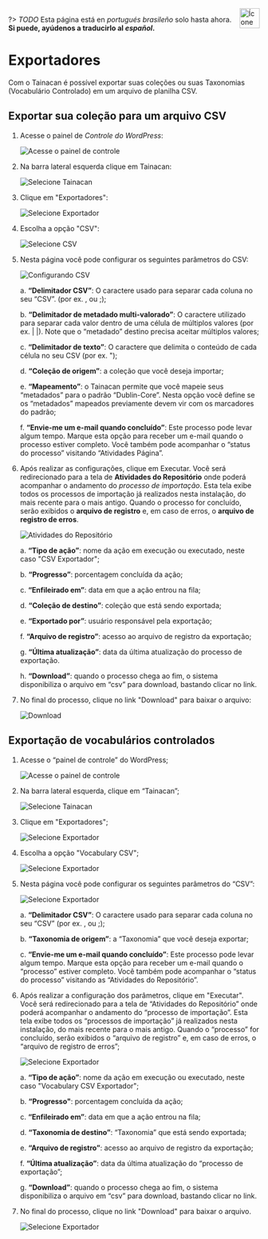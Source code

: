 <div style="float: right; margin-left: 1rem;">
	<img 
		alt="Ícone de Exportadores" 
		src="_assets/images/icon_exporters.png"
		width="40"
		height="40">
</div>

?> _TODO_ Esta página está en _portugués brasileño_ solo hasta ahora. **Si puede, ayúdenos a traducirlo al _español_.**

# Exportadores

Com o Tainacan é possível exportar suas coleções ou suas Taxonomias (Vocabulário Controlado) em um arquivo de planilha CSV.

## Exportar sua coleção para um arquivo CSV

1. Acesse o painel de _Controle do WordPress_:

   ![Acesse o painel de controle](_assets\images\exportador_01.png)

2. Na barra lateral esquerda clique em Tainacan:

   ![Selecione Tainacan](_assets\images\exportador_02.png)

3. Clique em "Exportadores":

   ![Selecione Exportador](_assets\images\exportador_03.png)

4. Escolha a opção "CSV":

   ![Selecione CSV](_assets\images\exportador_04.png)

5. Nesta página você pode configurar os seguintes parâmetros do CSV:

   ![Configurando CSV](_assets\images\exportador_05.png)

   a. **“Delimitador CSV”**: O caractere usado para separar cada coluna no seu “CSV”. (por ex. , ou ;);

   b. **“Delimitador de metadado multi-valorado”**: O caractere utilizado para separar cada valor dentro de uma célula de múltiplos valores (por ex. | |). Note que o “metadado” destino precisa aceitar múltiplos valores;

   c. **“Delimitador de texto”**: O caractere que delimita o conteúdo de cada célula no seu CSV (por ex. ");

   d. **“Coleção de origem”**: a coleção que você deseja importar;

   e. **“Mapeamento”**: o Tainacan permite que você mapeie seus “metadados” para o padrão “Dublin-Core”. Nesta opção você define se os “metadados” mapeados previamente devem vir com os marcadores do padrão;

   f. **“Envie-me um e-mail quando concluído”**: Este processo pode levar algum tempo. Marque esta opção para receber um e-mail quando o processo estiver completo. Você também pode acompanhar o “status do processo” visitando “Atividades Página”.

6. Após realizar as configurações, clique em Executar. Você será redirecionado para a tela de **Atividades do Repositório** onde poderá acompanhar o andamento do _processo de importação_. Esta tela exibe todos os processos de importação já realizados nesta instalação, do mais recente para o mais antigo. Quando o processo for concluído, serão exibidos o **arquivo de registro** e, em caso de erros, o **arquivo de registro de erros**.

   ![Atividades do Repositório](_assets\images\exportador_06.png)

   a. **“Tipo de ação”**: nome da ação em execução ou executado, neste caso "CSV Exportador";

   b. **“Progresso”**: porcentagem concluída da ação;

   c. **“Enfileirado em”**: data em que a ação entrou na fila;

   d. **“Coleção de destino”**: coleção que está sendo exportada;

   e. **“Exportado por”**: usuário responsável pela exportação;

   f. **“Arquivo de registro”**: acesso ao arquivo de registro da exportação;

   g. **“Última atualização”**: data da última atualização do processo de exportação.

   h. **“Download”**: quando o processo chega ao fim, o sistema disponibiliza o arquivo em “csv” para download, bastando clicar no link.

7. No final do processo, clique no link "Download" para baixar o arquivo:

   ![Download](_assets\images\exportador_07.png)

## Exportação de vocabulários controlados

1. Acesse o “painel de controle” do WordPress;

   ![Acesse o painel de controle](_assets\images\exportador_01.png)

2. Na barra lateral esquerda, clique em “Tainacan”;

   ![Selecione Tainacan](_assets\images\exportador_02.png)

3. Clique em "Exportadores";

   ![Selecione Exportador](_assets\images\exportador_03.png)

4. Escolha a opção "Vocabulary CSV";

   ![Selecione Exportador](_assets\images\exportador_116.png)

5. Nesta página você pode configurar os seguintes parâmetros do “CSV”:

   ![Selecione Exportador](_assets\images\exportador_117.png)

   a. **“Delimitador CSV”**: O caractere usado para separar cada coluna no seu “CSV” (por ex. , ou ;);

   b. **“Taxonomia de origem”**: a “Taxonomia” que você deseja exportar;

   c. **“Envie-me um e-mail quando concluído”**: Este processo pode levar algum tempo. Marque esta opção para receber um e-mail quando o “processo” estiver completo. Você também pode acompanhar o “status do processo” visitando as “Atividades do Repositório”.

6. Após realizar a configuração dos parâmetros, clique em "Executar". Você será redirecionado para a tela de “Atividades do Repositório” onde poderá acompanhar o andamento do “processo de importação”. Esta tela exibe todos os “processos de importação” já realizados nesta instalação, do mais recente para o mais antigo. Quando o “processo” for concluído, serão exibidos o “arquivo de registro” e, em caso de erros, o “arquivo de registro de erros”;

   ![Selecione Exportador](_assets\images\exportador_118.png)

   a. **“Tipo de ação”**: nome da ação em execução ou executado, neste caso "Vocabulary CSV Exportador";

   b. **“Progresso"**: porcentagem concluída da ação;

   c. **“Enfileirado em”**: data em que a ação entrou na fila;

   d. **“Taxonomia de destino”**: “Taxonomia” que está sendo exportada;

   e. **“Arquivo de registro”**: acesso ao arquivo de registro da exportação;

   f. **“Última atualização”**: data da última atualização do “processo de exportação”;

   g. **“Download”**: quando o processo chega ao fim, o sistema disponibiliza o arquivo em “csv” para download, bastando clicar no link.

7. No final do processo, clique no link "Download" para baixar o arquivo.

   ![Selecione Exportador](_assets\images\exportador_119.png)
